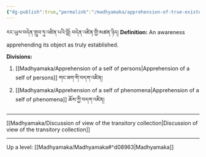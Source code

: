 ```yaml
---
{"dg-publish":true,"permalink":"/madhyamaka/apprehension-of-true-existence/"}
---
```


རང་ཡུལ་བདེན་གྲུབ་ཏུ་འཛིན་པའི་བློ། བདེན་འཛིན་གྱི་མཚན་ཉིད། 
**Definition:** An awareness apprehending its object as truly established.

**Divisions:**
1. [[Madhyamaka/Apprehension of a self of persons\|Apprehension of a self of persons]] གང་ཟག་གི་བདག་འཛིན།
2. [[Madhyamaka/Apprehension of a self of phenomena\|Apprehension of a self of phenomena]] ཆོས་ཀྱི་བདག་འཛིན།

---

[[Madhyamaka/Discussion of view of the transitory collection\|Discussion of view of the transitory collection]]


---
Up a level: [[Madhyamaka/Madhyamaka#^d08963\|Madhyamaka]]